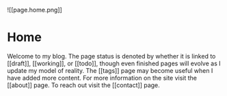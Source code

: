 ![[page.home.png]]
# Home

Welcome to my blog. The page status is denoted by whether it is linked to [[draft]], [[working]], or [[todo]], though even finished pages will evolve as I update my model of reality. The [[tags]] page may become useful when I have added more content. For more information on the site visit the [[about]] page. To reach out visit the [[contact]] page. 

